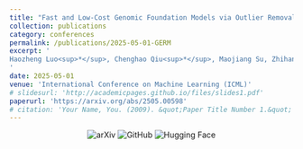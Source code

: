 ```yaml
---
title: "Fast and Low-Cost Genomic Foundation Models via Outlier Removal"
collection: publications
category: conferences
permalink: /publications/2025-05-01-GERM
excerpt: '
Haozheng Luo<sup>*</sup>, Chenghao Qiu<sup>*</sup>, Maojiang Su, Zhihan Zhou, Zoe Mehta, Guo Ye, Jerry Yao-Chieh Hu, Han Liu<sup>†</sup>
'
date: 2025-05-01
venue: 'International Conference on Machine Learning (ICML)'
# slidesurl: 'http://academicpages.github.io/files/slides1.pdf'
paperurl: 'https://arxiv.org/abs/2505.00598'
# citation: 'Your Name, You. (2009). &quot;Paper Title Number 1.&quot; <i>Journal 1</i>. 1(1).'
---
```

<p align="center">
  <a href="https://arxiv.org/abs/2505.00598" target="_blank" style="text-decoration: none; border: none;">
    <img src="https://img.shields.io/badge/arXiv-ff0000.svg?style=for-the-badge" alt="arXiv">
  </a>
  <a href="https://github.com/MAGICS-LAB/GERM" target="_blank" style="text-decoration: none; border: none;">
    <img src="https://img.shields.io/badge/GitHub-000000?style=for-the-badge&logo=github&logoColor=white" alt="GitHub">
  </a>
  <a href="https://huggingface.co/collections/magicslabnu/germ-67f5e49e710956423d549e9b" target="_blank" style="text-decoration: none; border: none;">
    <img src="https://img.shields.io/badge/Hugging%20Face-fcd022?style=for-the-badge&logo=huggingface&logoColor=000" alt="Hugging Face">
  </a>
</p>



